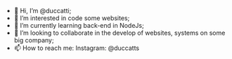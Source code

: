 - 👋 Hi, I’m @duccatti;
- 👀 I’m interested in code some websites;
- 🌱 I’m currently learning back-end in NodeJs;
- 💞️ I’m looking to collaborate in the develop of websites, systems on some big company;
- 📫 How to reach me: Instagram: @duccatts

<!---
duccatti/duccatti is a ✨ special ✨ repository because its `README.md` (this file) appears on your GitHub profile.
You can click the Preview link to take a look at your changes.
--->
